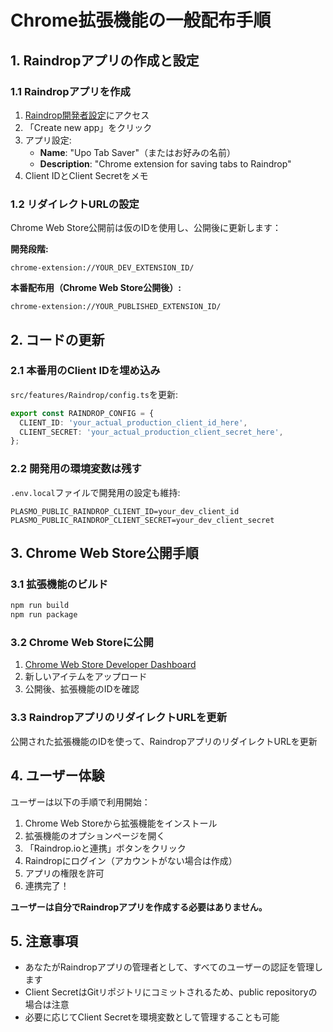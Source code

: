 # Chrome拡張機能の一般配布手順

## 1. Raindropアプリの作成と設定

### 1.1 Raindropアプリを作成
1. [Raindrop開発者設定](https://app.raindrop.io/settings/integrations/dev)にアクセス
2. 「Create new app」をクリック
3. アプリ設定:
   - **Name**: "Upo Tab Saver"（またはお好みの名前）
   - **Description**: "Chrome extension for saving tabs to Raindrop"
4. Client IDとClient Secretをメモ

### 1.2 リダイレクトURLの設定
Chrome Web Store公開前は仮のIDを使用し、公開後に更新します：

**開発段階:**
```
chrome-extension://YOUR_DEV_EXTENSION_ID/
```

**本番配布用（Chrome Web Store公開後）:**
```
chrome-extension://YOUR_PUBLISHED_EXTENSION_ID/
```

## 2. コードの更新

### 2.1 本番用のClient IDを埋め込み
`src/features/Raindrop/config.ts`を更新:

```typescript
export const RAINDROP_CONFIG = {
  CLIENT_ID: 'your_actual_production_client_id_here',
  CLIENT_SECRET: 'your_actual_production_client_secret_here',
};
```

### 2.2 開発用の環境変数は残す
`.env.local`ファイルで開発用の設定も維持:
```
PLASMO_PUBLIC_RAINDROP_CLIENT_ID=your_dev_client_id
PLASMO_PUBLIC_RAINDROP_CLIENT_SECRET=your_dev_client_secret
```

## 3. Chrome Web Store公開手順

### 3.1 拡張機能のビルド
```bash
npm run build
npm run package
```

### 3.2 Chrome Web Storeに公開
1. [Chrome Web Store Developer Dashboard](https://chrome.google.com/webstore/devconsole/)
2. 新しいアイテムをアップロード
3. 公開後、拡張機能のIDを確認

### 3.3 RaindropアプリのリダイレクトURLを更新
公開された拡張機能のIDを使って、RaindropアプリのリダイレクトURLを更新

## 4. ユーザー体験

ユーザーは以下の手順で利用開始：

1. Chrome Web Storeから拡張機能をインストール
2. 拡張機能のオプションページを開く
3. 「Raindrop.ioと連携」ボタンをクリック
4. Raindropにログイン（アカウントがない場合は作成）
5. アプリの権限を許可
6. 連携完了！

**ユーザーは自分でRaindropアプリを作成する必要はありません。**

## 5. 注意事項

- あなたがRaindropアプリの管理者として、すべてのユーザーの認証を管理します
- Client SecretはGitリポジトリにコミットされるため、public repositoryの場合は注意
- 必要に応じてClient Secretを環境変数として管理することも可能